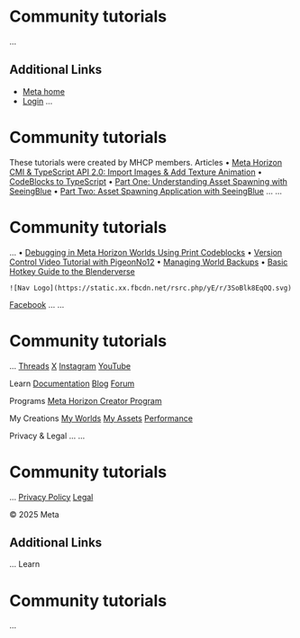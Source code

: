 # Community tutorials
...
## Additional Links
- [Meta home](https://developers.meta.com/horizon-worlds/)
- [Login](https://developers.meta.com/login/?redirect_uri=https%3A%2F%2Fdevelopers.meta.com%2Fhorizon-worlds%2Flearn%2Fdocumentation%2Fmhcp-program%2Fcommunity-tutorials%2Fcommunity-tutorials%2F)
...
# Community tutorials

 These tutorials were created by MHCP members. Articles
• [Meta Horizon CMI & TypeScript API 2.0: Import Images & Add Texture Animation](https://developers.meta.com/horizon-worlds/learn/documentation/mhcp-program/community-tutorials/meta-horizon-cmi--typescript-api-20-import-images--add-texture-animation)
• [CodeBlocks to TypeScript](https://developers.meta.com/horizon-worlds/learn/documentation/mhcp-program/community-tutorials/codeblocks-to-typescript)
• [Part One: Understanding Asset Spawning with SeeingBlue](https://developers.meta.com/horizon-worlds/learn/documentation/mhcp-program/community-tutorials/part-one-understanding-asset-spawning-with-seeingblue)
• [Part Two: Asset Spawning Application with SeeingBlue](https://developers.meta.com/horizon-worlds/learn/documentation/mhcp-program/community-tutorials/part-two-asset-spawning-application-with-seeingblue)
...
...
# Community tutorials
...
• [Debugging in Meta Horizon Worlds Using Print Codeblocks](https://developers.meta.com/horizon-worlds/learn/documentation/mhcp-program/community-tutorials/debugging-in-meta-horizon-worlds-using-print-codeblocks)
• [Version Control Video Tutorial with PigeonNo12](https://developers.meta.com/horizon-worlds/learn/documentation/mhcp-program/community-tutorials/version-control-video-tutorial-with-pigeonno12)
• [Managing World Backups](https://developers.meta.com/horizon-worlds/learn/documentation/mhcp-program/community-tutorials/managing-world-backups)
• [Basic Hotkey Guide to the Blenderverse](https://developers.meta.com/horizon-worlds/learn/documentation/mhcp-program/community-tutorials/basic-hotkey-guide-to-the-blenderverse)

    ![Nav Logo](https://static.xx.fbcdn.net/rsrc.php/yE/r/3SoBlk8EqOQ.svg)


[Facebook](https://www.facebook.com/MetaHorizon/)
...
...
# Community tutorials
...
[Threads](https://www.threads.com/@metahorizon)
[X](https://x.com/MetaHorizon)
[Instagram](https://www.instagram.com/metahorizon/)
[YouTube](https://www.youtube.com/@MetaQuestVR)

 Learn
[Documentation](https://developers.meta.com/horizon-worlds/learn/documentation/)
[Blog](https://developers.meta.com/horizon/blog/)
[Forum](https://communityforums.atmeta.com/t5/Creator-Forum/ct-p/Meta_Horizon_Creator_Forums)

 Programs
[Meta Horizon Creator Program](https://developers.meta.com/horizon-worlds/programs/)

 My Creations
[My Worlds](https://horizon.meta.com/creator/worlds_all/?utm_source=horizon_worlds_creator)
[My Assets](https://horizon.meta.com/creator/assets/?utm_source=horizon_worlds_creator)
[Performance](https://horizon.meta.com/creator/performance/traces/?utm_source=horizon_worlds_creator)

 Privacy & Legal
...
...
# Community tutorials
...
[Privacy Policy](https://www.meta.com/legal/privacy-policy/)
[Legal](https://www.meta.com/legal/supplemental-terms-of-service/)

 © 2025 Meta

## Additional Links
...
      Learn
# Community tutorials
...

